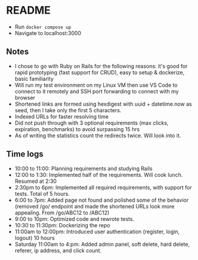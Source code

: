 # README

- Run `docker compose up`
- Navigate to localhost:3000

## Notes

- I chose to go with Ruby on Rails for the following reasons: it's good for rapid prototyping (fast support for CRUD), easy to setup & dockerize, basic familiarity
- Will run my test environment on my Linux VM then use VS Code to connect to it remotely and SSH port forwarding to connect with my browser
- Shortened links are formed using hexdigest with uuid + datetime.now as seed, then I take only the first 5 characters.
- Indexed URLs for faster resolving time
- Did not push through with 3 optional requirements (max clicks, expiration, benchmarks) to avoid surpassing 15 hrs
- As of writing the statistics count the redirects twice. Will look into it.

## Time logs
- 10:00 to 11:00: Planning requirements and studying Rails
- 12:00 to 1:30: Implemented half of the requirements. Will cook lunch. Resumed at 2:30
- 2:30pm to 6pm: Implemented all required requirements, with support for tests. Total of 5 hours.
- 6:00 to 7pm: Added page not found and polished some of the behavior (removed /go/ endpoint and made the shortened URLs look more appealing. From /go/ABC12 to /ABC12)
- 9:00 to 10pm: Optimized code and rewrote tests.
- 10:30 to 11:30pm: Dockerizing the repo
- 11:00am to 12:00pm: Introduced user authentication (register, login, logout)
10 hours
- Saturday 11:00am to 4:pm: Added admin panel, soft delete, hard delete, referer, ip address, and click count.